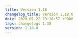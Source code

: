 ```yaml
---
title: Version 1.18
changelog_title: Version 1.18.0
date: 2020-01-22 13:18:57 +0000
tags: changelogs 1.18
version: 1.18.0
---
```

<script src="https://gist.github.com/spinnaker-release/6d9ebdbd548d72bec49c56442d2551d0.js"/>